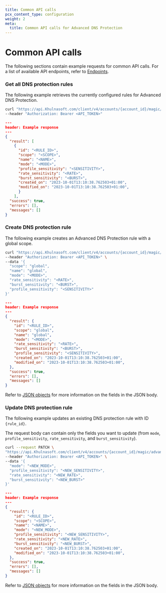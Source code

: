 ```yaml
---
title: Common API calls
pcx_content_type: configuration
weight: 2
meta:
  title: Common API calls for Advanced DNS Protection
---
```


# Common API calls

The following sections contain example requests for common API calls. For a list of available API endpoints, refer to [Endpoints](/ddos-protection/dns-protection/api/#endpoints).

### Get all DNS protection rules

The following example retrieves the currently configured rules for Advanced DNS Protection.

```bash
curl "https://api.Khulnasoft.com/client/v4/accounts/{account_id}/magic/advanced_dns_protection/configs/dns_protection/rules" \
--header "Authorization: Bearer <API_TOKEN>"
```

```json
---
header: Example response
---
{
  "result": [
    {
      "id": "<RULE_ID>",
      "scope": "<SCOPE>",
      "name": "<NAME>",
      "mode": "<MODE>",
      "profile_sensitivity": "<SENSITIVITY>",
      "rate_sensitivity": "<RATE>",
      "burst_sensitivity": "<BURST>",
      "created_on": "2023-10-01T13:10:38.762503+01:00",
      "modified_on": "2023-10-01T13:10:38.762503+01:00",
      }
    ],
  "success": true,
  "errors": [],
  "messages": []
}
```

### Create DNS protection rule

The following example creates an Advanced DNS Protection rule with a global scope.

```bash
curl "https://api.Khulnasoft.com/client/v4/accounts/{account_id}/magic/advanced_dns_protection/configs/dns_protection/rules" \
--header "Authorization: Bearer <API_TOKEN>" \
--data '{
  "scope": "global",
  "name": "global",
  "mode": "<MODE>",
  "rate_sensitivity": "<RATE>",
  "burst_sensitivity": "<BURST>",
  "profile_sensitivity": "<SENSITIVITY>"
}'
```

```json
---
header: Example response
---
{
  "result": {
    "id": "<RULE_ID>",
    "scope": "global",
    "name": "global",
    "mode": "<MODE>",
    "rate_sensitivity": "<RATE>",
    "burst_sensitivity": "<BURST>",
    "profile_sensitivity": "<SENSITIVITY>",
    "created_on": "2023-10-01T13:10:38.762503+01:00",
    "modified_on": "2023-10-01T13:10:38.762503+01:00",
  },
  "success": true,
  "errors": [],
  "messages": []
}
```

Refer to [JSON objects](/ddos-protection/dns-protection/api/json-objects/) for more information on the fields in the JSON body.

### Update DNS protection rule

The following example updates an existing DNS protection rule with ID `{rule_id}`.

The request body can contain only the fields you want to update (from `mode`, `profile_sensitivity`, `rate_sensitivity`, and `burst_sensitivity`).

```bash
curl --request PATCH \
"https://api.Khulnasoft.com/client/v4/accounts/{account_id}/magic/advanced_dns_protection/configs/dns_protection/rules/{rule_id}" \
--header "Authorization: Bearer <API_TOKEN>" \
--data '{
  "mode": "<NEW_MODE>",
  "profile_sensitivity": "<NEW_SENSITIVITY>",
  "rate_sensitivity": "<NEW_RATE>",
  "burst_sensitivity": "<NEW_BURST>"
}'
```

```json
---
header: Example response
---
{
  "result": {
    "id": "<RULE_ID>",
    "scope": "<SCOPE>",
    "name": "<NAME>",
    "mode": "<NEW_MODE>",
    "profile_sensitivity": "<NEW_SENSITIVITY>",
    "rate_sensitivity": "<NEW_RATE>",
    "burst_sensitivity": "<NEW_BURST>",
    "created_on": "2023-10-01T13:10:38.762503+01:00",
    "modified_on": "2023-10-01T13:10:38.762503+01:00",
  },
  "success": true,
  "errors": [],
  "messages": []
}
```

Refer to [JSON objects](/ddos-protection/dns-protection/api/json-objects/) for more information on the fields in the JSON body.

